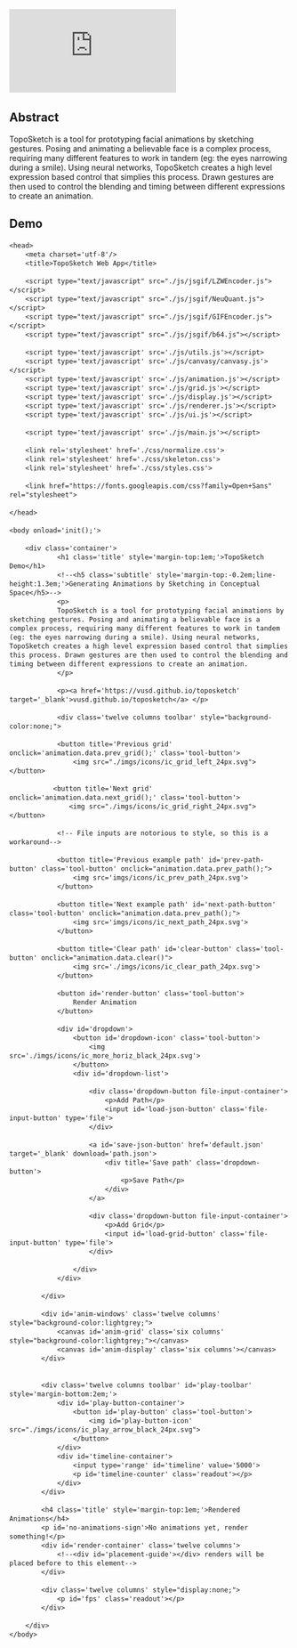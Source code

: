 <div class="video-container">
    <iframe src="https://www.youtube.com/embed/lNjXbKNhtGA?ecver=1" frameborder="0" allowfullscreen></iframe>
</div>

## Abstract
TopoSketch is a tool for prototyping facial animations by sketching gestures. Posing and animating a believable face is a complex process, requiring many different features to work in tandem (eg: the eyes narrowing during a smile). Using neural networks, TopoSketch creates a high level expression based control that simplies this process. Drawn gestures are then used to control the blending and timing between different expressions to create an animation. 

## Demo
<html>
    
    <head>
        <meta charset='utf-8'/>
        <title>TopoSketch Web App</title>
        
        <script type="text/javascript" src="./js/jsgif/LZWEncoder.js"></script>
        <script type="text/javascript" src="./js/jsgif/NeuQuant.js"></script>
        <script type="text/javascript" src="./js/jsgif/GIFEncoder.js"></script>
        <script type="text/javascript" src="./js/jsgif/b64.js"></script>

        <script type='text/javascript' src='./js/utils.js'></script>  
        <script type='text/javascript' src='./js/canvasy/canvasy.js'></script>
        <script type='text/javascript' src='./js/animation.js'></script>
        <script type='text/javascript' src='./js/grid.js'></script>
        <script type='text/javascript' src='./js/display.js'></script>
        <script type='text/javascript' src='./js/renderer.js'></script>
        <script type='text/javascript' src='./js/ui.js'></script>

        <script type='text/javascript' src='./js/main.js'></script>
        
        <link rel='stylesheet' href='./css/normalize.css'>
        <link rel='stylesheet' href='./css/skeleton.css'>
        <link rel='stylesheet' href='./css/styles.css'>

        <link href="https://fonts.googleapis.com/css?family=Open+Sans" rel="stylesheet">

    </head>

    <body onload='init();'>

        <div class='container'>
                <h1 class='title' style='margin-top:1em;'>TopoSketch Demo</h1>
                <!--<h5 class='subtitle' style='margin-top:-0.2em;line-height:1.3em;'>Generating Animations by Sketching in Conceptual Space</h5>-->
                <p>
                TopoSketch is a tool for prototyping facial animations by sketching gestures. Posing and animating a believable face is a complex process, requiring many different features to work in tandem (eg: the eyes narrowing during a smile). Using neural networks, TopoSketch creates a high level expression based control that simplies this process. Drawn gestures are then used to control the blending and timing between different expressions to create an animation. 
                </p>

                <p><a href='https://vusd.github.io/toposketch' target='_blank'>vusd.github.io/toposketch</a> </p>

                <div class='twelve columns toolbar' style="background-color:none;">
               
                <button title='Previous grid' onclick='animation.data.prev_grid();' class='tool-button'>
                    <img src="./imgs/icons/ic_grid_left_24px.svg"> </button>
               
               <button title='Next grid' onclick='animation.data.next_grid();' class='tool-button'>
                   <img src="./imgs/icons/ic_grid_right_24px.svg"> </button>

                <!-- File inputs are notorious to style, so this is a workaround-->

                <button title='Previous example path' id='prev-path-button' class='tool-button' onclick="animation.data.prev_path();">
                    <img src='imgs/icons/ic_prev_path_24px.svg'>
                </button>

                <button title='Next example path' id='next-path-button' class='tool-button' onclick="animation.data.prev_path();">
                    <img src='imgs/icons/ic_next_path_24px.svg'>
                </button>

                <button title='Clear path' id='clear-button' class='tool-button' onclick="animation.data.clear()">
                    <img src='./imgs/icons/ic_clear_path_24px.svg'>
                </button>
                
                <button id='render-button' class='tool-button'>
                    Render Animation
                </button>

                <div id='dropdown'>
                    <button id='dropdown-icon' class='tool-button'>
                        <img src='./imgs/icons/ic_more_horiz_black_24px.svg'>
                    </button>
                    <div id='dropdown-list'>

                        <div class='dropdown-button file-input-container'>
                            <p>Add Path</p>
                            <input id='load-json-button' class='file-input-button' type='file'>
                        </div>
                        
                        <a id='save-json-button' href='default.json' target='_blank' download='path.json'>
                            <div title='Save path' class='dropdown-button'>
                                <p>Save Path</p>
                            </div> 
                        </a>

                        <div class='dropdown-button file-input-container'> 
                            <p>Add Grid</p>
                            <input id='load-grid-button' class='file-input-button' type='file'>
                        </div>
                        
                    </div>
                </div>

            </div>
            
            <div id='anim-windows' class='twelve columns' style="background-color:lightgrey;">
                <canvas id='anim-grid' class='six columns' style="background-color:lightgrey;"></canvas>
                <canvas id='anim-display' class='six columns'></canvas>
            </div>


            <div class='twelve columns toolbar' id='play-toolbar' style='margin-bottom:2em;'>
                <div id='play-button-container'>
                    <button id='play-button' class='tool-button'>
                        <img id='play-button-icon' src="./imgs/icons/ic_play_arrow_black_24px.svg">
                    </button>
                </div>
                <div id='timeline-container'>
                    <input type='range' id='timeline' value='5000'>
                    <p id='timeline-counter' class='readout'></p>
                </div>
            </div> 

            <h4 class='title' style='margin-top:1em;'>Rendered Animations</h4>
            <p id='no-animations-sign'>No animations yet, render something!</p>
            <div id='render-container' class='twelve columns'>
                <!--<div id='placement-guide'></div> renders will be placed before to this element-->
            </div>

            <div class='twelve columns' style="display:none;">
                <p id='fps' class='readout'></p>
            </div> 

        </div>
    </body>
</html>
